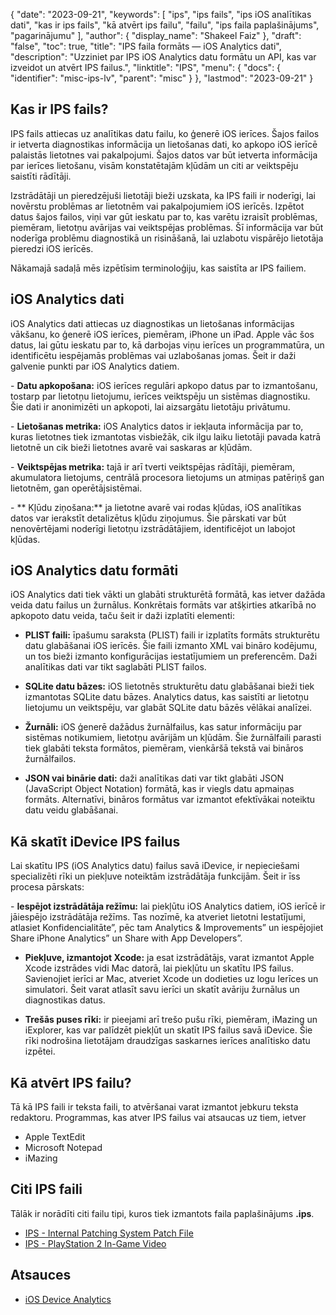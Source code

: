 {
  "date": "2023-09-21",
  "keywords": [
"ips",
"ips fails",
"ips iOS analītikas dati",
"kas ir ips fails",
"kā atvērt ips failu",
"failu",
"ips faila paplašinājums",
"pagarinājumu"
],
  "author": {
    "display_name": "Shakeel Faiz"
},
  "draft": "false",
  "toc": true,
  "title": "IPS faila formāts — iOS Analytics dati",
  "description": "Uzziniet par IPS iOS Analytics datu formātu un API, kas var izveidot un atvērt IPS failus.",
  "linktitle": "IPS",
  "menu": {
    "docs": {
      "identifier": "misc-ips-lv",
      "parent": "misc"
}
},
  "lastmod": "2023-09-21"
}

## Kas ir IPS fails?

IPS fails attiecas uz analītikas datu failu, ko ģenerē iOS ierīces. Šajos failos ir ietverta diagnostikas informācija un lietošanas dati, ko apkopo iOS ierīcē palaistās lietotnes vai pakalpojumi. Šajos datos var būt ietverta informācija par ierīces lietošanu, visām konstatētajām kļūdām un citi ar veiktspēju saistīti rādītāji.

Izstrādātāji un pieredzējuši lietotāji bieži uzskata, ka IPS faili ir noderīgi, lai novērstu problēmas ar lietotnēm vai pakalpojumiem iOS ierīcēs. Izpētot datus šajos failos, viņi var gūt ieskatu par to, kas varētu izraisīt problēmas, piemēram, lietotņu avārijas vai veiktspējas problēmas. Šī informācija var būt noderīga problēmu diagnostikā un risināšanā, lai uzlabotu vispārējo lietotāja pieredzi iOS ierīcēs.

Nākamajā sadaļā mēs izpētīsim terminoloģiju, kas saistīta ar IPS failiem.

## iOS Analytics dati

iOS Analytics dati attiecas uz diagnostikas un lietošanas informācijas vākšanu, ko ģenerē iOS ierīces, piemēram, iPhone un iPad. Apple vāc šos datus, lai gūtu ieskatu par to, kā darbojas viņu ierīces un programmatūra, un identificētu iespējamās problēmas vai uzlabošanas jomas. Šeit ir daži galvenie punkti par iOS Analytics datiem.

- **Datu apkopošana:** iOS ierīces regulāri apkopo datus par to izmantošanu, tostarp par lietotņu lietojumu, ierīces veiktspēju un sistēmas diagnostiku. Šie dati ir anonimizēti un apkopoti, lai aizsargātu lietotāju privātumu.

- **Lietošanas metrika:** iOS Analytics datos ir iekļauta informācija par to, kuras lietotnes tiek izmantotas visbiežāk, cik ilgu laiku lietotāji pavada katrā lietotnē un cik bieži lietotnes avarē vai saskaras ar kļūdām.

- **Veiktspējas metrika:** tajā ir arī tverti veiktspējas rādītāji, piemēram, akumulatora lietojums, centrālā procesora lietojums un atmiņas patēriņš gan lietotnēm, gan operētājsistēmai.

- ** Kļūdu ziņošana:** ja lietotne avarē vai rodas kļūdas, iOS analītikas datos var ierakstīt detalizētus kļūdu ziņojumus. Šie pārskati var būt nenovērtējami noderīgi lietotņu izstrādātājiem, identificējot un labojot kļūdas.

## iOS Analytics datu formāti

iOS Analytics dati tiek vākti un glabāti strukturētā formātā, kas ietver dažāda veida datu failus un žurnālus. Konkrētais formāts var atšķirties atkarībā no apkopoto datu veida, taču šeit ir daži izplatīti elementi:

- **PLIST faili:** īpašumu saraksta (PLIST) faili ir izplatīts formāts strukturētu datu glabāšanai iOS ierīcēs. Šie faili izmanto XML vai bināro kodējumu, un tos bieži izmanto konfigurācijas iestatījumiem un preferencēm. Daži analītikas dati var tikt saglabāti PLIST failos.

- **SQLite datu bāzes:** iOS lietotnēs strukturētu datu glabāšanai bieži tiek izmantotas SQLite datu bāzes. Analytics datus, kas saistīti ar lietotņu lietojumu un veiktspēju, var glabāt SQLite datu bāzēs vēlākai analīzei.

- **Žurnāli:** iOS ģenerē dažādus žurnālfailus, kas satur informāciju par sistēmas notikumiem, lietotņu avārijām un kļūdām. Šie žurnālfaili parasti tiek glabāti teksta formātos, piemēram, vienkāršā tekstā vai bināros žurnālfailos.

- **JSON vai binārie dati:** daži analītikas dati var tikt glabāti JSON (JavaScript Object Notation) formātā, kas ir viegls datu apmaiņas formāts. Alternatīvi, bināros formātus var izmantot efektīvākai noteiktu datu veidu glabāšanai.

## Kā skatīt iDevice IPS failus

Lai skatītu IPS (iOS Analytics datu) failus savā iDevice, ir nepieciešami specializēti rīki un piekļuve noteiktām izstrādātāja funkcijām. Šeit ir īss procesa pārskats:

- **Iespējot izstrādātāja režīmu:** lai piekļūtu iOS Analytics datiem, iOS ierīcē ir jāiespējo izstrādātāja režīms. Tas nozīmē, ka atveriet lietotni Iestatījumi, atlasiet Konfidencialitāte”, pēc tam Analytics & Improvements” un iespējojiet Share iPhone Analytics” un Share with App Developers”.

- **Piekļuve, izmantojot Xcode:** ja esat izstrādātājs, varat izmantot Apple Xcode izstrādes vidi Mac datorā, lai piekļūtu un skatītu IPS failus. Savienojiet ierīci ar Mac, atveriet Xcode un dodieties uz logu Ierīces un simulatori. Šeit varat atlasīt savu ierīci un skatīt avāriju žurnālus un diagnostikas datus.

- **Trešās puses rīki:** ir pieejami arī trešo pušu rīki, piemēram, iMazing un iExplorer, kas var palīdzēt piekļūt un skatīt IPS failus savā iDevice. Šie rīki nodrošina lietotājam draudzīgas saskarnes ierīces analītisko datu izpētei.

## Kā atvērt IPS failu?

Tā kā IPS faili ir teksta faili, to atvēršanai varat izmantot jebkuru teksta redaktoru. Programmas, kas atver IPS failus vai atsaucas uz tiem, ietver

- Apple TextEdit
- Microsoft Notepad
- iMazing

## Citi IPS faili

Tālāk ir norādīti citi failu tipi, kuros tiek izmantots faila paplašinājums **.ips**.

- [IPS - Internal Patching System Patch File](/game/ips/)
- [IPS - PlayStation 2 In-Game Video](/game/ips-ps2/)

## Atsauces
* [iOS Device Analytics](https://www.apple.com/legal/privacy/data/en/device-analytics/)
